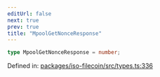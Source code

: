 ```yaml
---
editUrl: false
next: true
prev: true
title: "MpoolGetNonceResponse"
---
```


```ts
type MpoolGetNonceResponse = number;
```

Defined in: [packages/iso-filecoin/src/types.ts:336](https://github.com/hugomrdias/filecoin/blob/main/packages/iso-filecoin/src/types.ts#L336)

